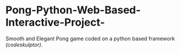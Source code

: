 # Pong-Python-Web-Based-Interactive-Project-
Smooth and Elegant Pong game coded on a python based framework *(codeskulptor)*.